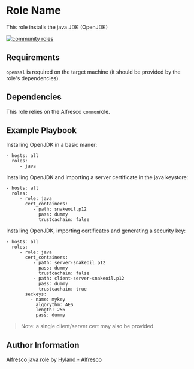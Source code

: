 Role Name
=========

This role installs the java JDK (OpenJDK)

[![community roles](https://github.com/Alfresco/alfresco-ansible-deployment/actions/workflows/community.yml/badge.svg)](https://github.com/Alfresco/alfresco-ansible-deployment/actions/workflows/community.yml)

Requirements
------------

`openssl` is required on the target machine (it should be provided by the role's dependencies).

Dependencies
------------

This role relies on the Alfresco `common`role.

Example Playbook
----------------

Installing OpenJDK in a basic maner:

    - hosts: all
      roles:
         - java

Installing OpenJDK and importing a server certificate in the java keystore:

    - hosts: all
      roles:
         - role: java
           cert_containers:
              - path: snakeoil.p12
                pass: dummy
                trustcachain: false

Installing OpenJDK, importing certificates and generating a security key:

    - hosts: all
      roles:
         - role: java
           cert_containers:
              - path: server-snakeoil.p12
                pass: dummy
                trustcachain: false
              - path: client-server-snakeoil.p12
                pass: dummy
                trustcachain: true
           seckeys:
             - name: mykey
               algorythm: AES
               length: 256
               pass: dummy

> Note: a single client/server cert may also be provided.

Author Information
------------------

[Alfresco java role](https://github.com/Alfresco/alfresco-ansible-deployment/tree/master/roles/java/)
by [Hyland - Alfresco](http://www.alfresco.com)
